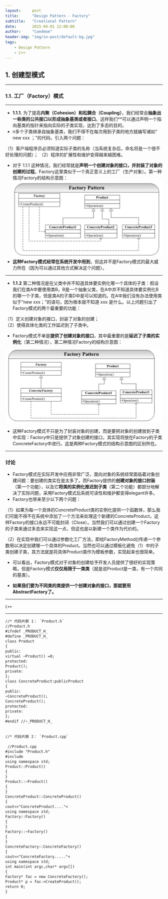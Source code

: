 ```yaml
---
layout:     post
title:      "Design Pattern - Factory"
subtitle:   "Creational Pattern"
date:       2015-04-01 12:00:00
author:     "Caedmom"
header-img: "img/in-post/default-bg.jpg"
tags:
    - Design Pattern
    - C++
---
```



## 1. 创建型模式
---

### 1.1. 工厂（Factory）模式

---
* **1.1.1.** 为了提高**内聚（Cohesion）**和松**耦合（Coupling）**，我们经常会**抽象出一些类的公共接口以形成抽象基类或者接口**。这样我们**可以通过声明一个指向基类的指针来指向实际的子类实现，达到了多态的目的。
* n多个子类继承自抽象基类，我们不得不在每次用到子类的地方就编写诸如“ new xxx ；”的代码，引入两个问题： 

（1）客户端程序员必须知道实际子类的名称（当系统复杂后，命名将是一个很不好处理的问题）；
（2）程序的扩展性和维护变得越来越困难。 

* 对于 1.1.1 这种情况，我们经常就是**声明一个创建对象的接口，并封装了对象的创建的过程**。Factory这里类似于一个真正意义上的工厂（生产对象）。第一种情况Factory的结构示意图： 
![img](https://github.com/caedmom/caedmom.github.io/blob/master/img/in-post/2016-12-01-design-pattern-factory/Factory1.png?raw=true)
* **这种Factory模式经常在系统开发中用到**，但这并不是Factory模式的最大威力所在（因为可以通过其他方式解决这个问题）。

---
* **1.1.2** 第二种情况是在父类中并不知道具体要实例化哪一个具体的子类：假设我们在类A中要使用类B，B是一个抽象父类，在A中并不知道具体要实例化B的哪一个子类，但是类A的子类D中是可以知道的。在A中我们没有办法使用类似于“new xxx；”的语句，因为根本就不知道 xxx 是什么。以上问题引出了Factory模式的两个最重要的功能： 

（1）定义创建对象的接口，封装了对象的创建；  
（2）使得具体化类的工作延迟到了子类中。 
 
* Factory模式不单是**提供了创建对象的接口**，其中最重要的是**延迟了子类的实例化**（第二种情况），第二种情况Factory的结构示意图： 

![img](https://github.com/caedmom/caedmom.github.io/blob/master/img/in-post/2016-12-01-design-pattern-factory/Factory2.png?raw=true)

* 这种Factory模式不只是为了封装对象的创建，而是要把对象的创建放到子类中实现：Factory中只是提供了对象创建的接口，其实现将放在Factory的子类ConcreteFactory中进行。这是两种Factory模式的结构示意图的区别所在。

---

### 讨论 

* Factory模式在实际开发中应用非常广泛，面向对象的系统经常面临着对象创建问题：要创建的类实在是太多了。而Factory提供的**创建对象的接口封装**（第一个功能），以及它**将类的实例化推迟到子类**（第二个功能）都部分地解决了实际问题，采用Factory模式后系统可读性和维护都变得elegant许多。
* Factory也带来至少以下两个问题： 

（1）如果为每一个具体的ConcreteProduct类的实例化提供一个函数体，那么我们可能不得不在系统中添加了一个方法来处理这个新建的ConcreteProduct，这样Factory的接口永远不可能封闭（Close）。当然我们可以通过创建一个Factory的子类来通过多态来实现这一点，但这也是以新建一个类作为代价的。  

（2）在实现中我们可以通过参数化工厂方法，即给FactoryMethod()传递一个参数用以决定创建哪一个具体的Product。当然也可以通过模板化避免（1）中的子类创建子类，其方法就是将具体Product类作为模板参数，实现起来也很简单。 

* 可以看出，Factory模式对于对象的创建给予开发人员提供了很好的实现策略，但是Factory模式**仅仅局限于一类类**（就是说Product是一类，有一个共同的基类）。 

* **如果我们要为不同类的类提供一个创建对象的接口，那就要用AbstractFactory了。**

---
`C++` 

---
<pre><code>//* 代码片断 1： `Product.h`
//Product.h
#ifndef _PRODUCT_H_
#define _PRODUCT_H_
class Product
{
public:
virtual ~Product() =0;
protected:
Product();
private:
};
class ConcreteProduct:publicProduct
{
public:
~ConcreteProduct();
ConcreteProduct();
protected:
private:
};
#endif //~_PRODUCT_H_


//* 代码片断 2： `Product.cpp` 

 //Product.cpp
#include "Product.h"
#include<iostream>
using namespace std;
Product::Product()
{
}
Product::~Product()
{
}
ConcreteProduct::ConcreteProduct()
{
cout<<"ConcreteProduct...."<<endl;
}
ConcreteProduct::~ConcreteProduct()
{
} 


//* 代码片断 3： `Factory.h` 

//Factory.h
#ifndef _FACTORY_H_
#define _FACTORY_H_
class Product;
class Factory
{
public:
virtual ~Factory() = 0;
virtual Product* CreateProduct() = 0;
protected:
Factory();
private:
};
class ConcreteFactory:public Factory
{
public:
~ConcreteFactory();
ConcreteFactory();
Product* CreateProduct();
protected:
private:
};
#endif //~_FACTORY_H_ 


//* 代码片断 4： `Factory.cpp` 

//Factory.cpp
#include "Factory.h"
#include "Product.h"
#include <iostream>
using namespace std;
Factory::Factory()
{
}
Factory::~Factory()
{
}
ConcreteFactory::ConcreteFactory()
{
cout<<"ConcreteFactory....."<<endl;
}
ConcreteFactory::~ConcreteFactory()
{
}
Product* ConcreteFactory::CreateProduct()
{
return new ConcreteProduct();
} 


//* 代码片断 5： `main.cpp` 

//main.cpp
#include "Factory.h"
#include "Product.h"
#include <iostream>
using namespace std;
int main(int argc,char* argv[])
{
Factory* fac = new ConcreteFactory();
Product* p = fac->CreateProduct();
return 0;
} 

</code></pre> 
